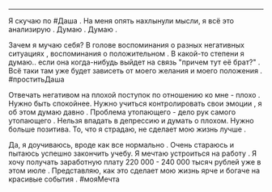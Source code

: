 ___

Я скучаю по #Даша . На меня опять нахлынули мысли, я всё это анализирую . Думаю . Думаю .

Зачем я мучаю себя? 
В голове воспоминания о разных негативных ситуациях , воспоминания о положительном .
В какой-то степени я думаю.. если она когда-нибудь выйдет на связь "причем тут её брат?" .
Всё таки там уже будет зависеть от моего желания и моего положения . #проститьДаша

Отвечать негативом на плохой поступок по отношению ко мне - плохо .
Нужно быть спокойнее. 
Нужно учиться контролировать свои эмоции , я об этом думаю давно .
Проблема утопающего - дело рук самого утопающего . Нельзя впадать в депрессию и думать о плохом. Нужно больше позитива. То, что я страдаю, не сделает мою жизнь лучше .

Да, я доучиваюсь, вроде как все нормально . Очень стараюсь и пытаюсь успешно закончить учебу.
Я мечтаю устроиться на работу . Я хочу получать заработную плату 220 000 - 240 000 тысяч рублей уже в этом июле . Представляю, как это сделает мою жизнь ярче и богаче на красивые события . #мояМечта 

